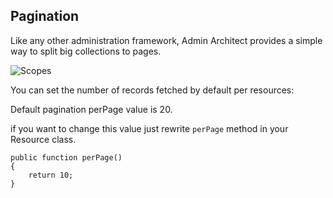 ## Pagination

Like any other administration framework, Admin Architect provides a simple way to split big collections to pages.

![Scopes](http://docs.adminarchitect.com/images/index/pagination.jpg)

You can set the number of records fetched by default per resources:

Default pagination perPage value is 20.

if you want to change this value just rewrite `perPage` method in your Resource class.

```
public function perPage()
{
	return 10;
}
```